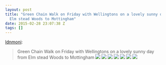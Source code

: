 ```yaml
---
layout: post
title: "Green Chain Walk on Friday with Wellingtons on a lovely sunny day from
  Elm stead Woods to Mottingham"
date: 2015-02-28 23:07:38 Z
tags: []
---
```

[ldnmoni](http://ldnmoni.tumblr.com/post/112320680004/green-chain-walk-on-friday-with-wellingtons-on-a):

> Green Chain Walk on Friday with Wellingtons on a lovely sunny day from Elm stead Woods to Mottingham
![](/media/2015/02/112355264272_0.jpg)
![](/media/2015/02/112355264272_1.jpg)
![](/media/2015/02/112355264272_2.jpg)
![](/media/2015/02/112355264272_3.jpg)
![](/media/2015/02/112355264272_4.jpg)
![](/media/2015/02/112355264272_5.jpg)
![](/media/2015/02/112355264272_6.jpg)
